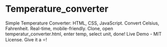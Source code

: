 # Temperature_converter
 Simple Temperature Converter: HTML, CSS, JavaScript. Convert Celsius, Fahrenheit. Real-time, mobile-friendly. Clone, open temperatur_converter.html, enter temp, select unit, done! Live Demo - MIT License. Give it a ⭐️!
